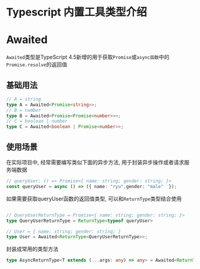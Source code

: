 # Typescript 内置工具类型介绍

# Awaited
`Awaited`类型是TypeScript 4.5新增的用于获取`Promise`或`async函数`中的`Promise.resolve`的返回值

## 基础用法

```typescript
// A = string
type A = Awaited<Promise<string>>;
// B = number
type B = Awaited<Promise<Promise<number>>>;
// C = boolean | number
type C = Awaited<boolean | Promise<number>>;
```


## 使用场景
在实际项目中, 经常需要编写类似下面的异步方法, 用于封装异步操作或者请求服务端数据

<!-- , 此时可以使用`Awaited`类型获取异步函数的返回值 -->
```typescript
// queryUser: () => Promise<{ name: string; gender: string; }>
const queryUser = async () => ({ name: "ryu",gender: "male"  });
```

如果需要获取queryUser函数的返回值类型, 可以和`ReturnType`类型结合使用

<!-- , 此时可以使用`Awaited`类型获取异步函数的返回值 -->
```typescript

// QueryUserReturnType = Promise<{ name: string; gender: string; }>
type QueryUserReturnType = ReturnType<typeof queryUser>

// User = { name: string; gender: string; }
type User = Awaited<ReturnType<QueryUserReturnType>>;
```

封装成常用的类型方法

```typescript
type AsyncReturnType<T extends (...args: any) => any> = Awaited<ReturnType<T>>;
```

<!-- <Awaited<ReturnType<typeof queryUserPrizeRecord>>> -->